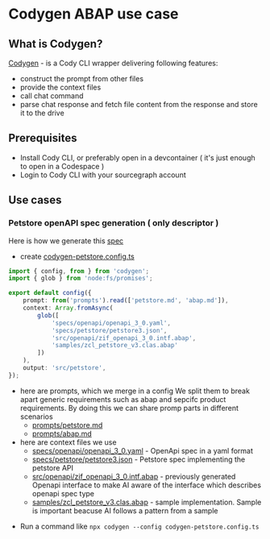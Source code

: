 # Codygen ABAP use case  

## What is Codygen?

[Codygen](https://github.com/theplenkov-npm/codygen/blob/main/packages/codygen/README.md) - is a Cody CLI wrapper delivering following features:
- construct the prompt from other files
- provide the context files
- call chat command
- parse chat response and fetch file content from the response and store it to the drive

## Prerequisites

- Install Cody CLI, or preferably open in a devcontainer ( it's just enough to open in a Codespace )
- Login to Cody CLI with your sourcegraph account


## Use cases

### Petstore openAPI spec generation ( only descriptor )

Here is how we generate this [spec](./src/petstore/zcl_petstore_v3.clas.abap) 

- create [codygen-petstore.config.ts](./codygen-petstore.config.ts)
```typescript
import { config, from } from 'codygen';
import { glob } from 'node:fs/promises';

export default config({
    prompt: from('prompts').read(['petstore.md', 'abap.md']),
    context: Array.fromAsync(
        glob([
            'specs/openapi/openapi_3_0.yaml',
            'specs/petstore/petstore3.json',
            'src/openapi/zif_openapi_3_0.intf.abap',
            'samples/zcl_petstore_v3.clas.abap'
        ])
    ),
    output: 'src/petstore',
});
```

* here are prompts, which we merge in a config
  We split them to break apart generic requirements such as abap and sepcifc product requirements. By doing this we can share promp parts in different scenarios
  - [prompts/petstore.md](./prompts/petstore.md)
  - [prompts/abap.md](./prompts/abap.md)
* here are context files we use
  - [specs/openapi/openapi_3_0.yaml](./specs/openapi/openapi_3_0.yaml) - OpenApi spec in a yaml format
  - [specs/petstore/petstore3.json](./specs/petstore/petstore3.json) - Petstore spec implementing the petstore API
  - [src/openapi/zif_openapi_3_0.intf.abap](./src/openapi/zif_openapi_3_0.intf.abap) - previously generated Openapi interface to make AI aware of the interface which describes openapi spec type
  - [samples/zcl_petstore_v3.clas.abap](./samples/zcl_petstore_v3.clas.abap) - sample implementation. Sample is important beacuse AI follows a pattern from a sample

- Run a command like `npx codygen --config codygen-petstore.config.ts`




  
